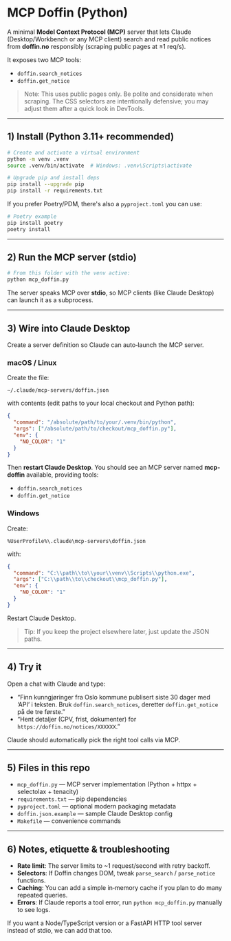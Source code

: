 
# MCP Doffin (Python)

A minimal **Model Context Protocol (MCP)** server that lets Claude (Desktop/Workbench or any MCP client) search and read public notices from **doffin.no** responsibly (scraping public pages at ≤1 req/s).

It exposes two MCP tools:
- `doffin.search_notices`
- `doffin.get_notice`

> Note: This uses public pages only. Be polite and considerate when scraping.
> The CSS selectors are intentionally defensive; you may adjust them after a quick look in DevTools.

---

## 1) Install (Python 3.11+ recommended)

```bash
# Create and activate a virtual environment
python -m venv .venv
source .venv/bin/activate  # Windows: .venv\Scripts\activate

# Upgrade pip and install deps
pip install --upgrade pip
pip install -r requirements.txt
```

If you prefer Poetry/PDM, there's also a `pyproject.toml` you can use:

```bash
# Poetry example
pip install poetry
poetry install
```

---

## 2) Run the MCP server (stdio)

```bash
# From this folder with the venv active:
python mcp_doffin.py
```

The server speaks MCP over **stdio**, so MCP clients (like Claude Desktop) can launch it as a subprocess.

---

## 3) Wire into Claude Desktop

Create a server definition so Claude can auto‑launch the MCP server.

### macOS / Linux

Create the file:
```
~/.claude/mcp-servers/doffin.json
```
with contents (edit paths to your local checkout and Python path):

```json
{
  "command": "/absolute/path/to/your/.venv/bin/python",
  "args": ["/absolute/path/to/checkout/mcp_doffin.py"],
  "env": {
    "NO_COLOR": "1"
  }
}
```

Then **restart Claude Desktop**. You should see an MCP server named **mcp-doffin** available, providing tools:
- `doffin.search_notices`
- `doffin.get_notice`

### Windows

Create:
```
%UserProfile%\.claude\mcp-servers\doffin.json
```
with:
```json
{
  "command": "C:\\path\\to\\your\\venv\\Scripts\\python.exe",
  "args": ["C:\\path\\to\\checkout\\mcp_doffin.py"],
  "env": {
    "NO_COLOR": "1"
  }
}
```

Restart Claude Desktop.

> Tip: If you keep the project elsewhere later, just update the JSON paths.

---

## 4) Try it

Open a chat with Claude and type:

- “Finn kunngjøringer fra Oslo kommune publisert siste 30 dager med ‘API’ i teksten. Bruk `doffin.search_notices`, deretter `doffin.get_notice` på de tre første.”
- “Hent detaljer (CPV, frist, dokumenter) for `https://doffin.no/notices/XXXXXX`.”

Claude should automatically pick the right tool calls via MCP.

---

## 5) Files in this repo

- `mcp_doffin.py` — MCP server implementation (Python + httpx + selectolax + tenacity)
- `requirements.txt` — pip dependencies
- `pyproject.toml` — optional modern packaging metadata
- `doffin.json.example` — sample Claude Desktop config
- `Makefile` — convenience commands

---

## 6) Notes, etiquette & troubleshooting

- **Rate limit**: The server limits to ~1 request/second with retry backoff.
- **Selectors**: If Doffin changes DOM, tweak `parse_search` / `parse_notice` functions.
- **Caching**: You can add a simple in‑memory cache if you plan to do many repeated queries.
- **Errors**: If Claude reports a tool error, run `python mcp_doffin.py` manually to see logs.

If you want a Node/TypeScript version or a FastAPI HTTP tool server instead of stdio, we can add that too.
